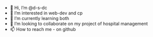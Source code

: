 - 👋 Hi, I’m @d-s-dc
- 👀 I’m interested in web-dev and cp
- 🌱 I’m currently learning both
- 💞️ I’m looking to collaborate on my project of hospital management
- 📫 How to reach me - on github

<!---
d-s-dc/d-s-dc is a ✨ special ✨ repository because its `README.md` (this file) appears on your GitHub profile.
You can click the Preview link to take a look at your changes.
--->

